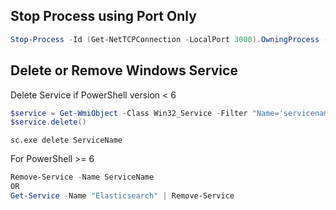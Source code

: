 
## Stop Process using Port Only
```PowerShell
Stop-Process -Id (Get-NetTCPConnection -LocalPort 3000).OwningProcess -Force
```

## Delete or Remove Windows Service
Delete Service if PowerShell version < 6
```PowerShell
$service = Get-WmiObject -Class Win32_Service -Filter "Name='servicename'"
$service.delete()
```

```
sc.exe delete ServiceName
```

For PowerShell >= 6
```PowerShell
Remove-Service -Name ServiceName
OR
Get-Service -Name "Elasticsearch" | Remove-Service
```
